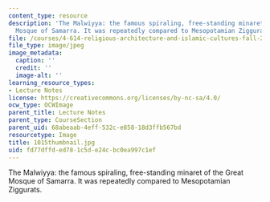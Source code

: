 ```yaml
---
content_type: resource
description: 'The Malwiyya: the famous spiraling, free-standing minaret of the Great
  Mosque of Samarra. It was repeatedly compared to Mesopotamian Ziggurats.'
file: /courses/4-614-religious-architecture-and-islamic-cultures-fall-2002/fd77dffded781c5de24cbc0ea997c1ef_1015thumbnail.jpg
file_type: image/jpeg
image_metadata:
  caption: ''
  credit: ''
  image-alt: ''
learning_resource_types:
- Lecture Notes
license: https://creativecommons.org/licenses/by-nc-sa/4.0/
ocw_type: OCWImage
parent_title: Lecture Notes
parent_type: CourseSection
parent_uid: 68abeaab-4eff-532c-e858-18d3ffb567bd
resourcetype: Image
title: 1015thumbnail.jpg
uid: fd77dffd-ed78-1c5d-e24c-bc0ea997c1ef
---
```

The Malwiyya: the famous spiraling, free-standing minaret of the Great Mosque of Samarra. It was repeatedly compared to Mesopotamian Ziggurats.